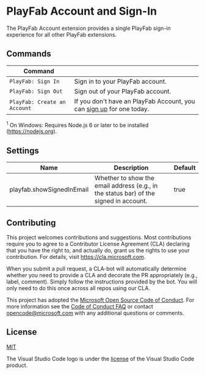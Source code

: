 # PlayFab Account and Sign-In
The PlayFab Account extension provides a single PlayFab sign-in experience for all other PlayFab extensions. 

## Commands


| Command |  |
| --- | --- |
| `PlayFab: Sign In`  | Sign in to your PlayFab account.
| `PlayFab: Sign Out` | Sign out of your PlayFab account.
| `PlayFab: Create an Account`  | If you don't have an PlayFab Account, you can [sign up](https://developer.playfab.com/en-US/sign-up) for one today.
<sup>1</sup> On Windows: Requires Node.js 6 or later to be installed (https://nodejs.org).

## Settings

| Name | Description | Default |
| --- | --- | --- |
| playfab.showSignedInEmail | Whether to show the email address (e.g., in the status bar) of the signed in account.	 | true

## Contributing

This project welcomes contributions and suggestions.  Most contributions require you to agree to a
Contributor License Agreement (CLA) declaring that you have the right to, and actually do, grant us
the rights to use your contribution. For details, visit https://cla.microsoft.com.

When you submit a pull request, a CLA-bot will automatically determine whether you need to provide
a CLA and decorate the PR appropriately (e.g., label, comment). Simply follow the instructions
provided by the bot. You will only need to do this once across all repos using our CLA.

This project has adopted the [Microsoft Open Source Code of Conduct](https://opensource.microsoft.com/codeofconduct/).
For more information see the [Code of Conduct FAQ](https://opensource.microsoft.com/codeofconduct/faq/) or
contact [opencode@microsoft.com](mailto:opencode@microsoft.com) with any additional questions or comments.

## License
[MIT](LICENSE.md)

The Visual Studio Code logo is under the [license](https://code.visualstudio.com/license) of the Visual Studio Code product.